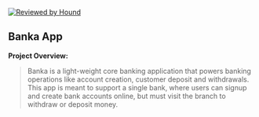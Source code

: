 [![Reviewed by Hound](https://img.shields.io/badge/Reviewed_by-Hound-8E64B0.svg)](https://houndci.com)

## Banka App

**Project Overview:**  

> Banka is a light-weight core banking application that powers banking operations like account creation, customer deposit and withdrawals. This app is meant to support a single bank, where users can signup and create bank accounts online, but must visit the branch to withdraw or deposit money.


